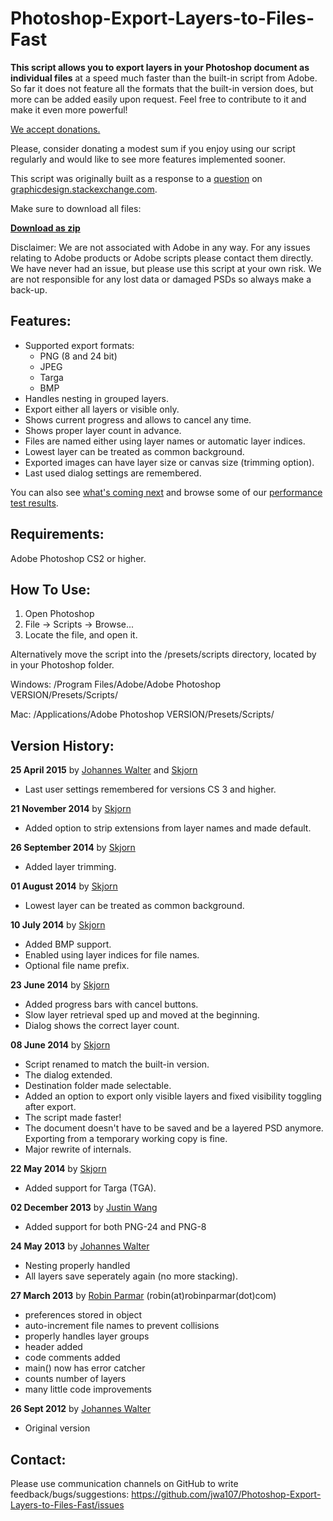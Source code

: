 Photoshop-Export-Layers-to-Files-Fast
=================================

<b>This script allows you to export layers in your Photoshop document as individual files</b> at a speed much faster than the built-in script from Adobe. So far it does not feature all the formats that the built-in version does, but more can be added easily upon request. Feel free to contribute to it and make it even more powerful!

[We accept donations.](https://github.com/jwa107/Photoshop-Export-Layers-to-Files-Fast/wiki)

Please, consider donating a modest sum if you enjoy using our script regularly and would like to see more features implemented sooner.

This script was originally built as a response to a [question](http://graphicdesign.stackexchange.com/questions/1961/export-photoshop-layers-to-individual-png-files-batch-process) on [graphicdesign.stackexchange.com](http://graphicdesign.stackexchange.com/).

Make sure to download all files:

<b>[Download as zip](https://github.com/jwa107/Photoshop-Export-Layers-to-Files-Fast/archive/master.zip)</b>

Disclaimer: We are not associated with Adobe in any way. For any issues relating to Adobe products or Adobe scripts please contact them directly. We have never had an issue, but please use this script at your own risk. We are not responsible for any lost data or damaged PSDs so always make a back-up.

Features:
-------------------------------
* Supported export formats:
  * PNG (8 and 24 bit)
  * JPEG
  * Targa 
  * BMP
* Handles nesting in grouped layers.
* Export either all layers or visible only.
* Shows current progress and allows to cancel any time.
* Shows proper layer count in advance.
* Files are named either using layer names or automatic layer indices.
* Lowest layer can be treated as common background.
* Exported images can have layer size or canvas size (trimming option).
* Last used dialog settings are remembered.

You can also see [what's coming next](https://github.com/jwa107/Photoshop-Export-Layers-to-Files-Fast/wiki/Feature-Roadmap) and browse some of our [performance test results](https://github.com/jwa107/Photoshop-Export-Layers-to-Files-Fast/wiki/Performance-Test-Results).

Requirements: 
-------------------------------
Adobe Photoshop CS2 or higher.

How To Use: 
-------------------------------
1. Open Photoshop
2. File -> Scripts -> Browse...
3. Locate the file, and open it.

Alternatively move the script into the /presets/scripts directory, located by in your Photoshop folder.

Windows: /Program Files/Adobe/Adobe Photoshop VERSION/Presets/Scripts/

Mac: /Applications/Adobe Photoshop VERSION/Presets/Scripts/


Version History:
-------------------------------
<b>25 April 2015</b> by [Johannes Walter](https://github.com/jwa107) and [Skjorn](https://github.com/skjorn)

* Last user settings remembered for versions CS 3 and higher.

<b>21 November 2014</b> by [Skjorn](https://github.com/skjorn)

*  Added option to strip extensions from layer names and made default.

<b>26 September 2014</b> by [Skjorn](https://github.com/skjorn)

* Added layer trimming.

<b>01 August 2014</b> by [Skjorn](https://github.com/skjorn)

* Lowest layer can be treated as common background.

<b>10 July 2014</b> by [Skjorn](https://github.com/skjorn)

* Added BMP support.
* Enabled using layer indices for file names.
* Optional file name prefix.

<b>23 June 2014</b> by [Skjorn](https://github.com/skjorn)

* Added progress bars with cancel buttons.
* Slow layer retrieval sped up and moved at the beginning.
* Dialog shows the correct layer count.

<b>08 June 2014</b> by [Skjorn](https://github.com/skjorn)

* Script renamed to match the built-in version.
* The dialog extended.
* Destination folder made selectable.
* Added an option to export only visible layers and fixed visibility toggling after export.
* The script made faster!
* The document doesn't have to be saved and be a layered PSD anymore. Exporting from a temporary working copy is fine.
* Major rewrite of internals.

<b>22 May 2014</b> by [Skjorn](https://github.com/skjorn)

* Added support for Targa (TGA).

<b>02 December 2013</b> by [Justin Wang](http://www.github.com/Tangleworm)

* Added support for both PNG-24 and PNG-8

<b>24 May 2013</b> by [Johannes Walter](https://github.com/jwa107)

* Nesting properly handled
*  All layers save seperately again (no more stacking).

<b>27 March 2013</b> by [Robin Parmar](http://robinparmar.com/) (robin(at)robinparmar(dot)com)

* preferences stored in object
* auto-increment file names to prevent collisions
* properly handles layer groups
* header added
* code comments added
* main() now has error catcher
* counts number of layers
* many little code improvements

<b>26 Sept 2012</b> by [Johannes Walter](https://github.com/jwa107)

* Original version


Contact:
-------------------------------
Please use communication channels on GitHub to write feedback/bugs/suggestions: https://github.com/jwa107/Photoshop-Export-Layers-to-Files-Fast/issues
